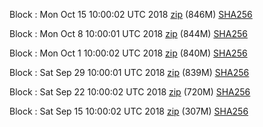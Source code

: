 Block : Mon Oct 15 10:00:02 UTC 2018 [zip](https://transfer.sh/11XK9Z/bootstrap.dat.20181015.zip) (846M) [SHA256](https://transfer.sh/qHHjl/sha256.txt)

Block : Mon Oct  8 10:00:01 UTC 2018 [zip](https://transfer.sh/cKvnH/bootstrap.dat.20181008.zip) (844M) [SHA256](https://transfer.sh/5Zttd/sha256.txt)

Block : Mon Oct  1 10:00:02 UTC 2018 [zip](https://transfer.sh/2k7Ql/bootstrap.dat.20181001.zip) (840M) [SHA256](https://transfer.sh/7ne03/sha256.txt)

Block : Sat Sep 29 10:00:01 UTC 2018 [zip](https://transfer.sh/zRoEM/bootstrap.dat.20180929.zip) (839M) [SHA256](https://transfer.sh/cSX7C/sha256.txt)

Block : Sat Sep 22 10:00:02 UTC 2018 [zip](https://transfer.sh/y0AmQ/bootstrap.dat.20180922.zip) (720M) [SHA256](https://transfer.sh/FD2lV/sha256.txt)

Block : Sat Sep 15 10:00:02 UTC 2018 [zip](https://transfer.sh/AqWAZ/bootstrap.dat.20180915.zip) (307M) [SHA256](https://transfer.sh/qNUgm/sha256.txt)

